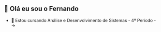 ## 👋 Olá eu sou o Fernando

- 🔭 Estou cursando Análise e Desenvolvimento de Sistemas - 4º Período
-->
